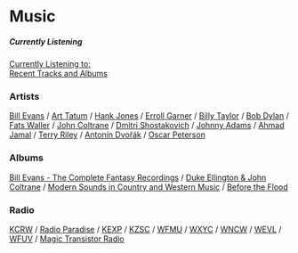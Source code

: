 # Music


##### Currently Listening

[Currently Listening to:](https://davidawindham.com/studio/music)  
[Recent Tracks and Albums](https://davidawindham.com/studio/music)  

### Artists

[Bill Evans](https://en.wikipedia.org/wiki/Bill_Evans) /
[Art Tatum](https://en.wikipedia.org/wiki/Art_Tatum) /
[Hank Jones](https://en.wikipedia.org/wiki/Hank_Jones) /
[Erroll Garner](https://en.wikipedia.org/wiki/Erroll_Garner) /
[Billy Taylor](https://en.wikipedia.org/wiki/Billy_Taylor) /
[Bob Dylan](https://en.wikipedia.org/wiki/Bob_Dylan) /
[Fats Waller](https://en.wikipedia.org/wiki/Fats_Waller) /
[John Coltrane](https://en.wikipedia.org/wiki/John_Coltrane) /
[Dmitri Shostakovich](https://en.wikipedia.org/wiki/Anton%C3%ADn_Dvo%C5%99%C3%A1k) /
[Johnny Adams](https://en.wikipedia.org/wiki/Johnny_Adams) /
[Ahmad Jamal](https://en.wikipedia.org/wiki/Ahmad_Jamal) /
[Terry Riley](https://en.wikipedia.org/wiki/Terry_Riley) /
[Antonín Dvořák](https://en.wikipedia.org/wiki/Anton%C3%ADn_Dvo%C5%99%C3%A1k) /
[Oscar Peterson](https://en.wikipedia.org/wiki/Oscar_Peterson)

### Albums

[Bill Evans - The Complete Fantasy Recordings](https://en.wikipedia.org/wiki/Bill_Evans_discography) /
[Duke Ellington & John Coltrane](https://en.wikipedia.org/wiki/Duke_Ellington_%26_John_Coltrane) /
[Modern Sounds in Country and Western Music](https://en.wikipedia.org/wiki/Modern_Sounds_in_Country_and_Western_Music) /
[Before the Flood](https://en.wikipedia.org/wiki/Before_the_Flood_(album))

### Radio

[KCRW](https://en.wikipedia.org/wiki/KCRW) /
[Radio Paradise](https://en.wikipedia.org/wiki/Radio_Paradise) /
[KEXP](https://en.wikipedia.org/wiki/KEXP-FM) /
[KZSC](https://en.wikipedia.org/wiki/KZSC) /
[WFMU](https://en.wikipedia.org/wiki/WFMU) /
[WXYC](https://en.wikipedia.org/wiki/WXYC) /
[WNCW](https://en.wikipedia.org/wiki/WNCW) /
[WEVL](https://en.wikipedia.org/wiki/WEVL) /
[WFUV](https://en.wikipedia.org/wiki/WFUV) /
[Magic Transistor Radio](http://www.magictransistor.com/radio)